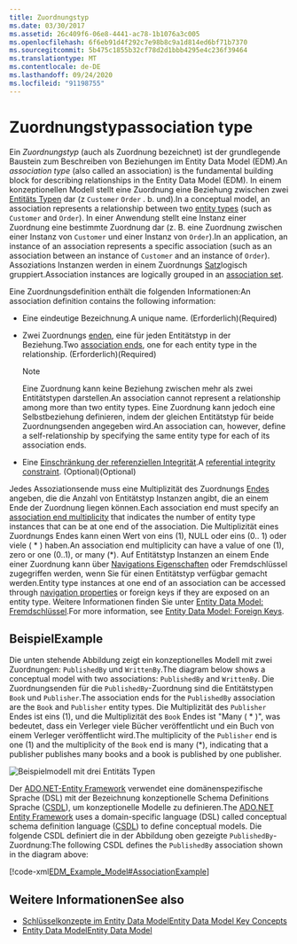 ```yaml
---
title: Zuordnungstyp
ms.date: 03/30/2017
ms.assetid: 26c409f6-06e8-4441-ac78-1b1076a3c005
ms.openlocfilehash: 6f6eb91d4f292c7e98b8c9a1d814ed6bf71b7370
ms.sourcegitcommit: 5b475c1855b32cf78d2d1bbb4295e4c236f39464
ms.translationtype: MT
ms.contentlocale: de-DE
ms.lasthandoff: 09/24/2020
ms.locfileid: "91198755"
---
```

# <a name="association-type"></a><span data-ttu-id="8f8e7-102">Zuordnungstyp</span><span class="sxs-lookup"><span data-stu-id="8f8e7-102">association type</span></span>

<span data-ttu-id="8f8e7-103">Ein *Zuordnungstyp* (auch als Zuordnung bezeichnet) ist der grundlegende Baustein zum Beschreiben von Beziehungen im Entity Data Model (EDM).</span><span class="sxs-lookup"><span data-stu-id="8f8e7-103">An *association type* (also called an association) is the fundamental building block for describing relationships in the Entity Data Model (EDM).</span></span> <span data-ttu-id="8f8e7-104">In einem konzeptionellen Modell stellt eine Zuordnung eine Beziehung zwischen zwei [Entitäts Typen](entity-type.md) dar (z `Customer` `Order` . b. und).</span><span class="sxs-lookup"><span data-stu-id="8f8e7-104">In a conceptual model, an association represents a relationship between two [entity types](entity-type.md) (such as `Customer` and `Order`).</span></span> <span data-ttu-id="8f8e7-105">In einer Anwendung stellt eine Instanz einer Zuordnung eine bestimmte Zuordnung dar (z. B. eine Zuordnung zwischen einer Instanz von `Customer` und einer Instanz von `Order`).</span><span class="sxs-lookup"><span data-stu-id="8f8e7-105">In an application, an instance of an association represents a specific association (such as an association between an instance of `Customer` and an instance of `Order`).</span></span> <span data-ttu-id="8f8e7-106">Assoziations Instanzen werden in einem Zuordnungs [Satz](association-set.md)logisch gruppiert.</span><span class="sxs-lookup"><span data-stu-id="8f8e7-106">Association instances are logically grouped in an [association set](association-set.md).</span></span>  
  
 <span data-ttu-id="8f8e7-107">Eine Zuordnungsdefinition enthält die folgenden Informationen:</span><span class="sxs-lookup"><span data-stu-id="8f8e7-107">An association definition contains the following information:</span></span>  
  
- <span data-ttu-id="8f8e7-108">Eine eindeutige Bezeichnung.</span><span class="sxs-lookup"><span data-stu-id="8f8e7-108">A unique name.</span></span> <span data-ttu-id="8f8e7-109">(Erforderlich)</span><span class="sxs-lookup"><span data-stu-id="8f8e7-109">(Required)</span></span>  
  
- <span data-ttu-id="8f8e7-110">Zwei Zuordnungs [enden](association-end.md), eine für jeden Entitätstyp in der Beziehung.</span><span class="sxs-lookup"><span data-stu-id="8f8e7-110">Two [association ends](association-end.md), one for each entity type in the relationship.</span></span> <span data-ttu-id="8f8e7-111">(Erforderlich)</span><span class="sxs-lookup"><span data-stu-id="8f8e7-111">(Required)</span></span>  
  
    > [!NOTE]
    > <span data-ttu-id="8f8e7-112">Eine Zuordnung kann keine Beziehung zwischen mehr als zwei Entitätstypen darstellen.</span><span class="sxs-lookup"><span data-stu-id="8f8e7-112">An association cannot represent a relationship among more than two entity types.</span></span> <span data-ttu-id="8f8e7-113">Eine Zuordnung kann jedoch eine Selbstbeziehung definieren, indem der gleichen Entitätstyp für beide Zuordnungsenden angegeben wird.</span><span class="sxs-lookup"><span data-stu-id="8f8e7-113">An association can, however, define a self-relationship by specifying the same entity type for each of its association ends.</span></span>  
  
- <span data-ttu-id="8f8e7-114">Eine [Einschränkung der referenziellen Integrität](referential-integrity-constraint.md).</span><span class="sxs-lookup"><span data-stu-id="8f8e7-114">A [referential integrity constraint](referential-integrity-constraint.md).</span></span> <span data-ttu-id="8f8e7-115">(Optional)</span><span class="sxs-lookup"><span data-stu-id="8f8e7-115">(Optional)</span></span>  
  
 <span data-ttu-id="8f8e7-116">Jedes Assoziationsende muss eine Multiplizität des Zuordnungs [Endes](association-end-multiplicity.md) angeben, die die Anzahl von Entitätstyp Instanzen angibt, die an einem Ende der Zuordnung liegen können.</span><span class="sxs-lookup"><span data-stu-id="8f8e7-116">Each association end must specify an [association end multiplicity](association-end-multiplicity.md) that indicates the number of entity type instances that can be at one end of the association.</span></span> <span data-ttu-id="8f8e7-117">Die Multiplizität eines Zuordnungs Endes kann einen Wert von eins (1), NULL oder eins (0.. 1) oder viele ( \* ) haben.</span><span class="sxs-lookup"><span data-stu-id="8f8e7-117">An association end multiplicity can have a value of one (1), zero or one (0..1), or many (\*).</span></span> <span data-ttu-id="8f8e7-118">Auf Entitätstyp Instanzen an einem Ende einer Zuordnung kann über [Navigations Eigenschaften](navigation-property.md) oder Fremdschlüssel zugegriffen werden, wenn Sie für einen Entitätstyp verfügbar gemacht werden.</span><span class="sxs-lookup"><span data-stu-id="8f8e7-118">Entity type instances at one end of an association can be accessed through [navigation properties](navigation-property.md) or foreign keys if they are exposed on an entity type.</span></span> <span data-ttu-id="8f8e7-119">Weitere Informationen finden Sie unter [Entity Data Model: Fremdschlüssel](foreign-key-property.md).</span><span class="sxs-lookup"><span data-stu-id="8f8e7-119">For more information, see [Entity Data Model: Foreign Keys](foreign-key-property.md).</span></span>  
  
## <a name="example"></a><span data-ttu-id="8f8e7-120">Beispiel</span><span class="sxs-lookup"><span data-stu-id="8f8e7-120">Example</span></span>  

 <span data-ttu-id="8f8e7-121">Die unten stehende Abbildung zeigt ein konzeptionelles Modell mit zwei Zuordnungen: `PublishedBy` und `WrittenBy`.</span><span class="sxs-lookup"><span data-stu-id="8f8e7-121">The diagram below shows a conceptual model with two associations: `PublishedBy` and `WrittenBy`.</span></span> <span data-ttu-id="8f8e7-122">Die Zuordnungsenden für die `PublishedBy`-Zuordnung sind die Entitätstypen `Book` und `Publisher`.</span><span class="sxs-lookup"><span data-stu-id="8f8e7-122">The association ends for the `PublishedBy` association are the `Book` and `Publisher` entity types.</span></span> <span data-ttu-id="8f8e7-123">Die Multiplizität des `Publisher` Endes ist eins (1), und die Multiplizität des `Book` Endes ist "Many ( \* )", was bedeutet, dass ein Verleger viele Bücher veröffentlicht und ein Buch von einem Verleger veröffentlicht wird.</span><span class="sxs-lookup"><span data-stu-id="8f8e7-123">The multiplicity of the `Publisher` end is one (1) and the multiplicity of the `Book` end is many (\*), indicating that a publisher publishes many books and a book is published by one publisher.</span></span>  
  
 ![Beispielmodell mit drei Entitäts Typen](./media/association-type/example-model-three-entity-types.gif)  
  
 <span data-ttu-id="8f8e7-125">Der [ADO.NET-Entity Framework](./ef/index.md) verwendet eine domänenspezifische Sprache (DSL) mit der Bezeichnung konzeptionelle Schema Definitions Sprache ([CSDL](/ef/ef6/modeling/designer/advanced/edmx/csdl-spec)), um konzeptionelle Modelle zu definieren.</span><span class="sxs-lookup"><span data-stu-id="8f8e7-125">The [ADO.NET Entity Framework](./ef/index.md) uses a domain-specific language (DSL) called conceptual schema definition language ([CSDL](/ef/ef6/modeling/designer/advanced/edmx/csdl-spec)) to define conceptual models.</span></span> <span data-ttu-id="8f8e7-126">Die folgende CSDL definiert die in der Abbildung oben gezeigte `PublishedBy`-Zuordnung:</span><span class="sxs-lookup"><span data-stu-id="8f8e7-126">The following CSDL defines the `PublishedBy` association shown in the diagram above:</span></span>  
  
 [!code-xml[EDM_Example_Model#AssociationExample](../../../../samples/snippets/xml/VS_Snippets_Data/edm_example_model/xml/books.edmx#associationexample)]  
  
## <a name="see-also"></a><span data-ttu-id="8f8e7-127">Weitere Informationen</span><span class="sxs-lookup"><span data-stu-id="8f8e7-127">See also</span></span>

- [<span data-ttu-id="8f8e7-128">Schlüsselkonzepte im Entity Data Model</span><span class="sxs-lookup"><span data-stu-id="8f8e7-128">Entity Data Model Key Concepts</span></span>](entity-data-model-key-concepts.md)
- [<span data-ttu-id="8f8e7-129">Entity Data Model</span><span class="sxs-lookup"><span data-stu-id="8f8e7-129">Entity Data Model</span></span>](entity-data-model.md)
